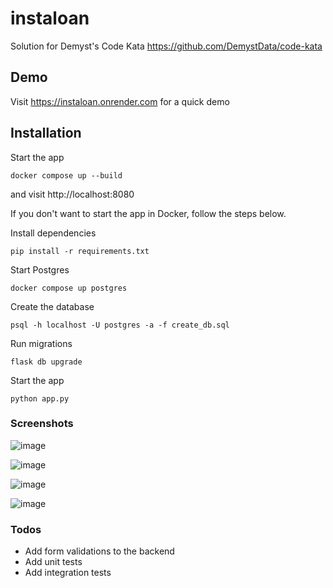 # instaloan

Solution for Demyst's Code Kata https://github.com/DemystData/code-kata

## Demo

Visit https://instaloan.onrender.com for a quick demo

## Installation

Start the app

```
docker compose up --build
```

and visit http://localhost:8080

If you don't want to start the app in Docker, follow the steps below.

Install dependencies

```
pip install -r requirements.txt
```

Start Postgres

```
docker compose up postgres
```

Create the database

```
psql -h localhost -U postgres -a -f create_db.sql
```

Run migrations

```
flask db upgrade
```

Start the app

```
python app.py
```

### Screenshots

![image](https://github.com/nisanthchunduru/instaloan/assets/1789832/7445c73d-8aad-412f-9389-82c654036cd2)

![image](https://github.com/nisanthchunduru/instaloan/assets/1789832/38cfca3c-5dc9-4225-98db-8bf75bc0f7db)

![image](https://github.com/nisanthchunduru/instaloan/assets/1789832/b5656759-83b3-43e6-bee6-d4d1263bebfb)

![image](https://github.com/nisanthchunduru/instaloan/assets/1789832/c9db33f3-9ab5-4311-be86-d8ad3eaf84d0)

### Todos

- Add form validations to the backend
- Add unit tests
- Add integration tests
